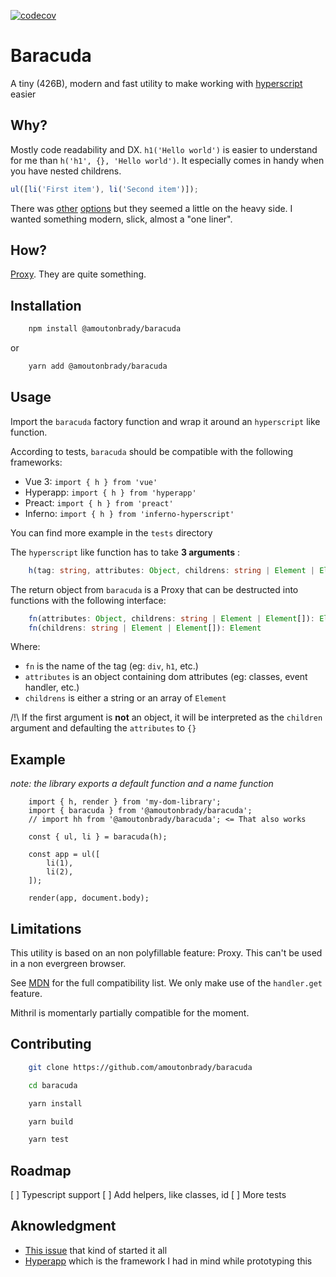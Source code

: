 [![codecov](https://codecov.io/gh/amoutonbrady/baracuda/branch/master/graph/badge.svg)](https://codecov.io/gh/amoutonbrady/baracuda)

# Baracuda

A tiny (426B), modern and fast utility to make working with [hyperscript](https://github.com/hyperhype/hyperscript) easier

## Why?

Mostly code readability and DX. `h1('Hello world')` is easier to understand for me than `h('h1', {}, 'Hello world')`. It especially comes in handy when you have nested childrens.

```js
ul([li('First item'), li('Second item')]);
```

There was [other](https://github.com/ohanhi/hyperscript-helpers) [options](https://github.com/ungoldman/hyperaxe) but they seemed a little on the heavy side. I wanted something modern, slick, almost a "one liner".

## How?

[Proxy](https://developer.mozilla.org/en-US/docs/Web/JavaScript/Reference/Global_Objects/Proxy). They are quite something.

## Installation

```bash
    npm install @amoutonbrady/baracuda
```

or

```bash
    yarn add @amoutonbrady/baracuda
```

## Usage

Import the `baracuda` factory function and wrap it around an `hyperscript` like function.

According to tests, `baracuda` should be compatible with the following frameworks:

-   Vue 3: `import { h } from 'vue'`
-   Hyperapp: `import { h } from 'hyperapp'`
-   Preact: `import { h } from 'preact'`
-   Inferno: `import { h } from 'inferno-hyperscript'`

You can find more example in the `tests` directory

The `hyperscript` like function has to take **3 arguments** :

```ts
    h(tag: string, attributes: Object, childrens: string | Element | Element[])
```

The return object from `baracuda` is a Proxy that can be destructed into functions with the following interface:

```ts
    fn(attributes: Object, childrens: string | Element | Element[]): Element
    fn(childrens: string | Element | Element[]): Element
```

Where:

-   `fn` is the name of the tag (eg: `div`, `h1`, etc.)
-   `attributes` is an object containing dom attributes (eg: classes, event handler, etc.)
-   `childrens` is either a string or an array of `Element`

/!\ If the first argument is **not** an object, it will be interpreted as the `children` argument and defaulting the `attributes` to `{}`

## Example

_note: the library exports a default function and a name function_

```
    import { h, render } from 'my-dom-library';
    import { baracuda } from '@amoutonbrady/baracuda';
    // import hh from '@amoutonbrady/baracuda'; <= That also works

    const { ul, li } = baracuda(h);

    const app = ul([
        li(1),
        li(2),
    ]);

    render(app, document.body);
```

## Limitations

This utility is based on an non polyfillable feature: Proxy. This can't be used in a non evergreen browser.

See [MDN](https://developer.mozilla.org/en-US/docs/Web/JavaScript/Reference/Global_Objects/Proxy#Browser_compatibility) for the full compatibility list. We only make use of the `handler.get` feature.

Mithril is momentarly partially compatible for the moment.

## Contributing

```bash
    git clone https://github.com/amoutonbrady/baracuda

    cd baracuda

    yarn install

    yarn build

    yarn test
```

## Roadmap

[ ] Typescript support
[ ] Add helpers, like classes, id
[ ] More tests

## Aknowledgment

-   [This issue](https://github.com/ohanhi/hyperscript-helpers/issues/26) that kind of started it all
-   [Hyperapp](https://github.com/jorgebucaran/hyperapp) which is the framework I had in mind while prototyping this
